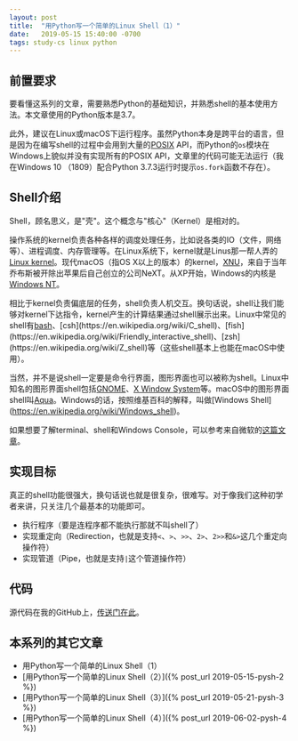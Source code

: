 ```yaml
---
layout: post
title:  "用Python写一个简单的Linux Shell（1）"
date:   2019-05-15 15:40:00 -0700
tags: study-cs linux python
---
```


## 前置要求

要看懂这系列的文章，需要熟悉Python的基础知识，并熟悉shell的基本使用方法。本文章使用的Python版本是3.7。

此外，建议在Linux或macOS下运行程序。虽然Python本身是跨平台的语言，但是因为在编写shell的过程中会用到大量的[POSIX](https://en.wikipedia.org/wiki/POSIX) API，而Python的`os`模块在Windows上貌似并没有实现所有的POSIX API，文章里的代码可能无法运行（我在Windows 10 （1809）配合Python 3.7.3运行时提示`os.fork`函数不存在）。

## Shell介绍

Shell，顾名思义，是"壳"。这个概念与"核心"（Kernel）是相对的。

操作系统的kernel负责各种各样的调度处理任务，比如说各类的IO（文件，网络等）、进程调度、内存管理等。在Linux系统下，kernel就是Linus那一帮人弄的[Linux kernel](https://en.wikipedia.org/wiki/Linux_kernel)。现代macOS（指OS X以上的版本）的kernel，[XNU](https://en.wikipedia.org/wiki/XNU)，来自于当年乔布斯被开除出苹果后自己创立的公司NeXT。从XP开始，Windows的内核是[Windows NT](https://en.wikipedia.org/wiki/Windows_NT)。

相比于kernel负责偏底层的任务，shell负责人机交互。换句话说，shell让我们能够对kernel下达指令，kernel产生的计算结果通过shell展示出来。Linux中常见的shell有[bash](https://en.wikipedia.org/wiki/Bash_(Unix_shell))、[csh](https://en.wikipedia.org/wiki/C_shell)、[fish](https://en.wikipedia.org/wiki/Friendly_interactive_shell)、[zsh](https://en.wikipedia.org/wiki/Z_shell)等（这些shell基本上也能在macOS中使用）。

当然，并不是说shell一定要是命令行界面，图形界面也可以被称为shell。Linux中知名的图形界面shell包括[GNOME](https://en.wikipedia.org/wiki/GNOME)、[X Window System](https://en.wikipedia.org/wiki/X_Window_System)等。macOS中的图形界面shell叫[Aqua](https://en.wikipedia.org/wiki/Aqua_(user_interface))。Windows的话，按照维基百科的解释，叫做[Windows Shell](https://en.wikipedia.org/wiki/Windows_shell)。

如果想要了解terminal、shell和Windows Console，可以参考来自微软的[这篇文章](https://devblogs.microsoft.com/commandline/windows-command-line-backgrounder/)。

## 实现目标

真正的shell功能很强大，换句话说也就是很复杂，很难写。对于像我们这种初学者来讲，只关注几个最基本的功能即可。

- 执行程序（要是连程序都不能执行那就不叫shell了）
- 实现重定向（Redirection，也就是支持`<`、`>`、`>>`、`2>`、`2>>`和`&>`这几个重定向操作符）
- 实现管道（Pipe，也就是支持`|`这个管道操作符）

## 代码

源代码在我的GitHub上，[传送门在此](https://github.com/WANGJIEKE/pyshell)。

## 本系列的其它文章

- 用Python写一个简单的Linux Shell（1）
- [用Python写一个简单的Linux Shell（2）]({% post_url 2019-05-15-pysh-2 %})
- [用Python写一个简单的Linux Shell（3）]({% post_url 2019-05-21-pysh-3 %})
- [用Python写一个简单的Linux Shell（4）]({% post_url 2019-06-02-pysh-4 %})
